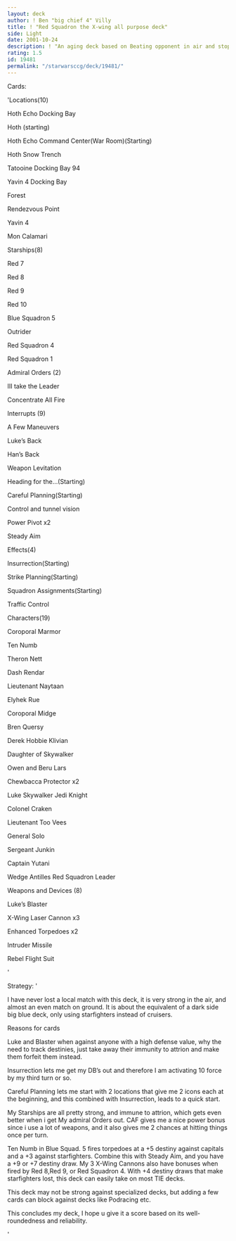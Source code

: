```yaml
---
layout: deck
author: ! Ben "big chief 4" Villy
title: ! "Red Squadron the X-wing all purpose deck"
side: Light
date: 2001-10-24
description: ! "An aging deck based on Beating opponent in air and stopping them on the ground from draining- well balanced."
rating: 1.5
id: 19481
permalink: "/starwarsccg/deck/19481/"
---
```

Cards: 

'Locations(10)


Hoth Echo Docking Bay

Hoth (starting)

Hoth Echo Command Center(War Room)(Starting)

Hoth Snow Trench

Tatooine Docking Bay 94

Yavin 4 Docking Bay

Forest

Rendezvous Point

Yavin 4

Mon Calamari


Starships(8)


Red 7

Red 8

Red 9

Red 10

Blue Squadron 5

Outrider

Red Squadron 4

Red Squadron 1


Admiral Orders (2)


III take the Leader

Concentrate All Fire


Interrupts (9)

A Few Maneuvers

Luke’s Back

Han’s Back

Weapon Levitation

Heading for the...(Starting)

Careful Planning(Starting)


Control and tunnel vision

Power Pivot x2

Steady Aim


Effects(4)


Insurrection(Starting)

Strike Planning(Starting)

Squadron Assignments(Starting)

Traffic Control


Characters(19)


Coroporal Marmor

Ten Numb

Theron Nett

Dash Rendar

Lieutenant Naytaan

Elyhek Rue

Coroporal Midge

Bren Quersy

Derek Hobbie Klivian

Daughter of Skywalker

Owen and Beru Lars

Chewbacca Protector x2

Luke Skywalker Jedi Knight

Colonel Craken

Lieutenant Too Vees

General Solo

Sergeant Junkin

Captain Yutani

Wedge Antilles Red Squadron Leader


Weapons and Devices (8)


Luke’s Blaster

X-Wing Laser Cannon x3

Enhanced Torpedoes x2

Intruder Missile

Rebel Flight Suit



'

Strategy: '

I have never lost a local match with this deck, it is very strong in the air, and almost an even match on ground. It is about the equivalent of a dark side big blue deck, only using starfighters instead of cruisers.


Reasons for cards

Luke and Blaster when against anyone with a high defense value, why the need to track destinies, just take away their immunity to attrion and make them forfeit them instead.


Insurrection lets me get my DB’s out and therefore I am activating 10 force by my third turn or so.


Careful Planning lets me start with 2 locations that give me 2 icons each at the beginning, and this combined with Insurrection, leads to a quick start.


My Starships are all pretty strong, and immune to attrion, which gets even better when i get My admiral Orders out.  CAF gives me a nice power bonus since i use a lot of weapons, and it also gives me 2 chances at hitting things once per turn.


Ten Numb in Blue Squad. 5 fires torpedoes at a +5 destiny against capitals and a +3 against starfighters.  Combine this with Steady Aim, and you have a +9 or +7 destiny draw.  My 3 X-Wing Cannons also have bonuses when fired by Red 8,Red 9, or Red Squadron 4.  With +4 destiny draws that make starfighters lost, this deck can easily take on most TIE decks.


This deck may not be strong against specialized decks, but adding a few cards can block against decks like Podracing etc.

This concludes my deck, I hope u give it a score based on its well-roundedness and reliability.


'
